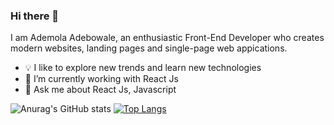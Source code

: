 ### Hi there 👋

I am Ademola Adebowale, an enthusiastic Front-End Developer who creates modern websites, landing pages and single-page web appications.

- 💡 I like to explore new trends and learn new technologies
- 🌱 I’m currently working with React Js
- 💬 Ask me about React Js, Javascript






![Anurag's GitHub stats](https://github-readme-stats.vercel.app/api?username=ghost-xdd&show_icons=true&theme=cobalt)
[![Top Langs](https://github-readme-stats.vercel.app/api/top-langs/?username=ghost-xdd&layout=compact)](https://github.com/anuraghazra/github-readme-stats)

<!--
**Ghost-xDD/Ghost-xDD** is a ✨ _special_ ✨ repository because its `README.md` (this file) appears on your GitHub profile.

Here are some ideas to get you started:

- 🔭 I’m currently working on ...
- 🌱 I’m currently learning ...
- 👯 I’m looking to collaborate on ...
- 🤔 I’m looking for help with ...
- 💬 Ask me about ...
- 📫 How to reach me: ...
- 😄 Pronouns: ...
- ⚡ Fun fact: ...
-->
